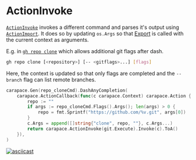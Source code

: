 # ActionInvoke

[`ActionInvoke`] invokes a different command and parses it's output using [`ActionImport`].
It does so by updating `os.Args` so that [Export] is called with the current context as arguments.

E.g. in [`gh repo clone`] which allows additional git flags after dash.

```sh
gh repo clone [<repository>] [-- <gitflags>...] [flags]
```

Here, the context is updated so that only flags are completed and the `--branch` flag can list remote branches.
```go
carapace.Gen(repo_cloneCmd).DashAnyCompletion(
	carapace.ActionCallback(func(c carapace.Context) carapace.Action {
		repo := ""
		if args := repo_cloneCmd.Flags().Args(); len(args) > 0 {
			repo = fmt.Sprintf("https://github.com/%v.git", args[0])
		}
		c.Args = append([]string{"clone", repo, ""}, c.Args...)
		return carapace.ActionInvoke(git.Execute).Invoke(c).ToA()
	}),
)
```

[![asciicast](https://asciinema.org/a/468206.svg)](https://asciinema.org/a/468206)

[`ActionInvoke`]:https://pkg.go.dev/github.com/rsteube/carapace#ActionInvoke
[`ActionImport`]:../action/actionImport.md
[Export]:../export.md
[`gh repo clone`]:https://github.com/rsteube/carapace-bin/blob/84717177317a9c9b1aa0d150d25d1b5c12cf9422/completers/gh_completer/cmd/repo_clone.go
